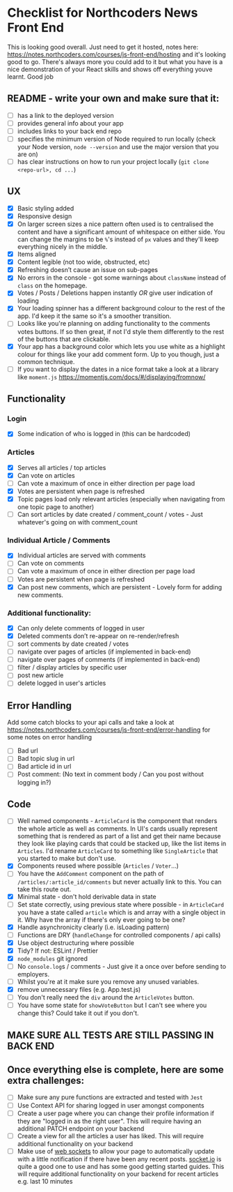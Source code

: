 # Checklist for Northcoders News Front End

This is looking good overall. Just need to get it hosted, notes here: https://notes.northcoders.com/courses/js-front-end/hosting and it's looking good to go. There's always more you could add to it but what you have is a nice demonstration of your React skills and shows off everything youve learnt. Good job

## README - write your own and make sure that it:

- [ ] has a link to the deployed version
- [ ] provides general info about your app
- [ ] includes links to your back end repo
- [ ] specifies the minimum version of Node required to run locally (check your Node version, `node --version` and use the major version that you are on)
- [ ] has clear instructions on how to run your project locally (`git clone <repo-url>, cd ...`)

## UX

- [x] Basic styling added
- [x] Responsive design
- [x] On larger screen sizes a nice pattern often used is to centralised the content and have a significant amount of whitespace on either side. You can change the margins to be `%`'s instead of `px` values and they'll keep everything nicely in the middle.
- [x] Items aligned
- [x] Content legible (not too wide, obstructed, etc)
- [x] Refreshing doesn’t cause an issue on sub-pages
- [x] No errors in the console - got some warnings about `className` instead of `class` on the homepage.
- [x] Votes / Posts / Deletions happen instantly _OR_ give user indication of loading
- [x] Your loading spinner has a different background colour to the rest of the app. I'd keep it the same so it's a smoother transition.
- [ ] Looks like you're planning on adding functionality to the comments votes buttons. If so then great, if not I'd style them differently to the rest of the buttons that are clickable.
- [x] Your app has a background color which lets you use white as a highlight colour for things like your add comment form. Up to you though, just a common technique.
- [ ] If you want to display the dates in a nice format take a look at a library like `moment.js` https://momentjs.com/docs/#/displaying/fromnow/

## Functionality

### Login

- [x] Some indication of who is logged in (this can be hardcoded)

### Articles

- [x] Serves all articles / top articles
- [x] Can vote on articles
- [ ] Can vote a maximum of once in either direction per page load
- [x] Votes are persistent when page is refreshed
- [x] Topic pages load only relevant articles (especially when navigating from one topic page to another)
- [ ] Can sort articles by date created / comment_count / votes - Just whatever's going on with comment_count

### Individual Article / Comments

- [x] Individual articles are served with comments
- [ ] Can vote on comments
- [ ] Can vote a maximum of once in either direction per page load
- [ ] Votes are persistent when page is refreshed
- [x] Can post new comments, which are persistent - Lovely form for adding new comments.

### Additional functionality:

- [x] Can only delete comments of logged in user
- [x] Deleted comments don’t re-appear on re-render/refresh
- [ ] sort comments by date created / votes
- [ ] navigate over pages of articles (if implemented in back-end)
- [ ] navigate over pages of comments (if implemented in back-end)
- [ ] filter / display articles by specific user
- [ ] post new article
- [ ] delete logged in user's articles

## Error Handling

Add some catch blocks to your api calls and take a look at https://notes.northcoders.com/courses/js-front-end/error-handling for some notes on error handling

- [ ] Bad url
- [ ] Bad topic slug in url
- [ ] Bad article id in url
- [ ] Post comment: (No text in comment body / Can you post without logging in?)

## Code

- [ ] Well named components - `ArticleCard` is the component that renders the whole article as well as comments. In UI's cards usually represent something that is rendered as part of a list and get their name because they look like playing cards that could be stacked up, like the list items in `Articles`. I'd rename `ArticleCard` to something like `SingleArticle` that you started to make but don't use.
- [x] Components reused where possible (`Articles` / `Voter`...)
- [ ] You have the `AddComment` component on the path of `/articles/:article_id/comments` but never actually link to this. You can take this route out.
- [x] Minimal state - don't hold derivable data in state
- [ ] Set state correctly, using previous state where possible - in `ArticleCard` you have a state called `article` which is and array with a single object in it. Why have the array if there's only ever going to be one?
- [x] Handle asynchronicity clearly (i.e. isLoading pattern)
- [ ] Functions are DRY (`handleChange` for controlled components / api calls)
- [x] Use object destructuring where possible
- [x] Tidy? If not: ESLint / Prettier
- [x] `node_modules` git ignored
- [ ] No `console.log`s / comments - Just give it a once over before sending to employers.
- [ ] Whilst you're at it make sure you remove any unused variables.
- [x] remove unnecessary files (e.g. App.test.js)
- [ ] You don't really need the `div` around the `ArticleVotes` button.
- [ ] You have some state for `showVoteButton` but I can't see where you change this? Could take it out if you don't.

## MAKE SURE ALL TESTS ARE STILL PASSING IN BACK END

## Once everything else is complete, here are some extra challenges:

- [ ] Make sure any pure functions are extracted and tested with `Jest`
- [ ] Use Context API for sharing logged in user amongst components
- [ ] Create a user page where you can change their profile information if they are "logged in as the right user". This will require having an additional PATCH endpoint on your backend
- [ ] Create a view for all the articles a user has liked. This will require additional functionality on your backend
- [ ] Make use of [web sockets](https://en.wikipedia.org/wiki/WebSocket) to allow your page to automatically update with a little notification if there have been any recent posts. [socket.io](https://socket.io/) is quite a good one to use and has some good getting started guides. This will require additional functionality on your backend for recent articles e.g. last 10 minutes
